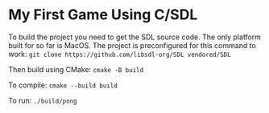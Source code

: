 # My First Game Using C/SDL

To build the project you need to get the SDL source code. The only platform built for so far is MacOS. The project is preconfigured for this command to work:
`git clone https://github.com/libsdl-org/SDL vendored/SDL`

Then build using CMake:
`cmake -B build`

To compile:
`cmake --build build`

To run:
`./build/pong`
